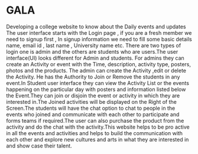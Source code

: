 # GALA
Developing a college website to know about the Daily events and updates  The user interface starts with the Login page , if you are a fresh member we need to signup first , In signup information we need to fill some basic details name, email id , last name , University name etc. There are two types of login one is admin and the others are students who are users.The user interface(UI) looks different for Admin and students. For admins they can create an Activity or event  with the Time, description, activity type, posters, photos and the products. The admin can create the Activity ,edit or delete the Activity. He has the Authority to Join or Remove the students in any event.In Student user interface they can view the Activity List or the events happening on the particular day with posters and information listed below the Event.They can join or disjoin the event or activity in which they are interested in.The Joined activities will be displayed on the Right of the Screen.The students will have the chat option to chat to people in the events who joined and communicate with each other to participate and forms teams if required.The user can also purchase the product from the activity and do the chat with the activity.This website helps to be pro active in all the events and activities and helps to build the communication with each other and explore new cultures and arts in what they are interested in and show case their talent. 
